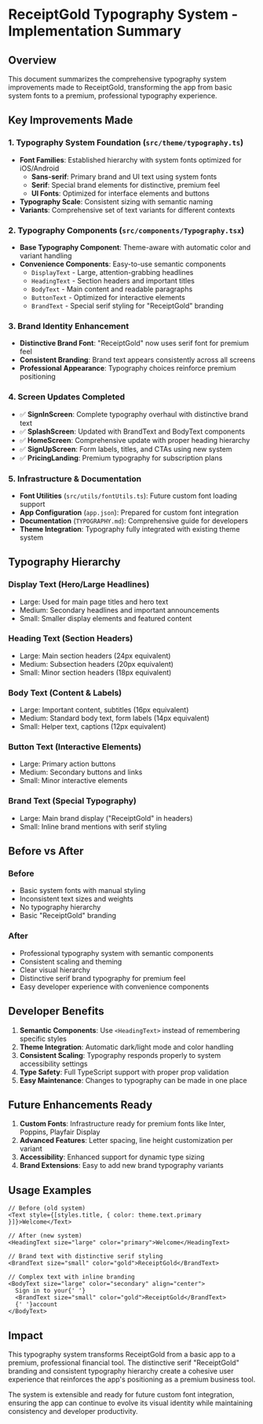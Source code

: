 # ReceiptGold Typography System - Implementation Summary

## Overview

This document summarizes the comprehensive typography system improvements made to ReceiptGold, transforming the app from basic system fonts to a premium, professional typography experience.

## Key Improvements Made

### 1. Typography System Foundation (`src/theme/typography.ts`)
- **Font Families**: Established hierarchy with system fonts optimized for iOS/Android
  - **Sans-serif**: Primary brand and UI text using system fonts
  - **Serif**: Special brand elements for distinctive, premium feel
  - **UI Fonts**: Optimized for interface elements and buttons
- **Typography Scale**: Consistent sizing with semantic naming
- **Variants**: Comprehensive set of text variants for different contexts

### 2. Typography Components (`src/components/Typography.tsx`)
- **Base Typography Component**: Theme-aware with automatic color and variant handling
- **Convenience Components**: Easy-to-use semantic components
  - `DisplayText` - Large, attention-grabbing headlines
  - `HeadingText` - Section headers and important titles  
  - `BodyText` - Main content and readable paragraphs
  - `ButtonText` - Optimized for interactive elements
  - `BrandText` - Special serif styling for "ReceiptGold" branding

### 3. Brand Identity Enhancement
- **Distinctive Brand Font**: "ReceiptGold" now uses serif font for premium feel
- **Consistent Branding**: Brand text appears consistently across all screens
- **Professional Appearance**: Typography choices reinforce premium positioning

### 4. Screen Updates Completed
- ✅ **SignInScreen**: Complete typography overhaul with distinctive brand text
- ✅ **SplashScreen**: Updated with BrandText and BodyText components  
- ✅ **HomeScreen**: Comprehensive update with proper heading hierarchy
- ✅ **SignUpScreen**: Form labels, titles, and CTAs using new system
- ✅ **PricingLanding**: Premium typography for subscription plans

### 5. Infrastructure & Documentation
- **Font Utilities** (`src/utils/fontUtils.ts`): Future custom font loading support
- **App Configuration** (`app.json`): Prepared for custom font integration
- **Documentation** (`TYPOGRAPHY.md`): Comprehensive guide for developers
- **Theme Integration**: Typography fully integrated with existing theme system

## Typography Hierarchy

### Display Text (Hero/Large Headlines)
- Large: Used for main page titles and hero text
- Medium: Secondary headlines and important announcements
- Small: Smaller display elements and featured content

### Heading Text (Section Headers)
- Large: Main section headers (24px equivalent)
- Medium: Subsection headers (20px equivalent)  
- Small: Minor section headers (18px equivalent)

### Body Text (Content & Labels)
- Large: Important content, subtitles (16px equivalent)
- Medium: Standard body text, form labels (14px equivalent)
- Small: Helper text, captions (12px equivalent)

### Button Text (Interactive Elements)
- Large: Primary action buttons
- Medium: Secondary buttons and links
- Small: Minor interactive elements

### Brand Text (Special Typography)
- Large: Main brand display ("ReceiptGold" in headers)
- Small: Inline brand mentions with serif styling

## Before vs After

### Before
- Basic system fonts with manual styling
- Inconsistent text sizes and weights
- No typography hierarchy
- Basic "ReceiptGold" branding

### After  
- Professional typography system with semantic components
- Consistent scaling and theming
- Clear visual hierarchy
- Distinctive serif brand typography for premium feel
- Easy developer experience with convenience components

## Developer Benefits

1. **Semantic Components**: Use `<HeadingText>` instead of remembering specific styles
2. **Theme Integration**: Automatic dark/light mode and color handling
3. **Consistent Scaling**: Typography responds properly to system accessibility settings
4. **Type Safety**: Full TypeScript support with proper prop validation
5. **Easy Maintenance**: Changes to typography can be made in one place

## Future Enhancements Ready

1. **Custom Fonts**: Infrastructure ready for premium fonts like Inter, Poppins, Playfair Display
2. **Advanced Features**: Letter spacing, line height customization per variant
3. **Accessibility**: Enhanced support for dynamic type sizing
4. **Brand Extensions**: Easy to add new brand typography variants

## Usage Examples

```tsx
// Before (old system)
<Text style={[styles.title, { color: theme.text.primary }]}>Welcome</Text>

// After (new system)  
<HeadingText size="large" color="primary">Welcome</HeadingText>

// Brand text with distinctive serif styling
<BrandText size="small" color="gold">ReceiptGold</BrandText>

// Complex text with inline branding
<BodyText size="large" color="secondary" align="center">
  Sign in to your{' '}
  <BrandText size="small" color="gold">ReceiptGold</BrandText>
  {' '}account
</BodyText>
```

## Impact

This typography system transforms ReceiptGold from a basic app to a premium, professional financial tool. The distinctive serif "ReceiptGold" branding and consistent typography hierarchy create a cohesive user experience that reinforces the app's positioning as a premium business tool.

The system is extensible and ready for future custom font integration, ensuring the app can continue to evolve its visual identity while maintaining consistency and developer productivity.
